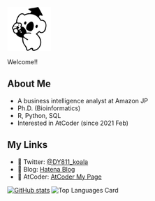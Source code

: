 <img src="https://github.com/DY811/DY811/blob/2023d36be9da8cb59101b460dce1aa7e50da1101/Koala%20image.png" width="100px">

Welcome!!

## About Me
- A business intelligence analyst at Amazon JP
- Ph.D. (Bioinformatics)
- R, Python, SQL
- Interested in AtCoder (since 2021 Feb)

## My Links
- :baby_chick: Twitter: [@DY811_koala](https://twitter.com/DY811_koala)
- :koala: Blog: [Hatena Blog](https://mountkoara.hatenablog.com)
- 🌱 AtCoder: [AtCoder My Page](https://atcoder.jp/users/DY811)

[![GitHub stats](https://github-readme-stats.vercel.app/api?username=DY811&count_private=true&theme=dracula)](https://github.com/anuraghazra/github-readme-stats)
![Top Languages Card](https://github-readme-stats.vercel.app/api/top-langs/?username=DY811&count_private=true&theme=tokyonight&layout=compact)
<!---
DY811/DY811 is a ✨ special ✨ repository because its `README.md` (this file) appears on your GitHub profile.
You can click the Preview link to take a look at your changes.

画像そのまま貼り付け（大きさに注意）
![Test Image 10](https://github.com/DY811/DY811/blob/2023d36be9da8cb59101b460dce1aa7e50da1101/Koala%20image.png?raw=true)

###### Others
--->
